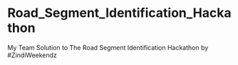 # Road_Segment_Identification_Hackathon
 My Team Solution to The Road Segment Identification Hackathon by #ZindiWeekendz
